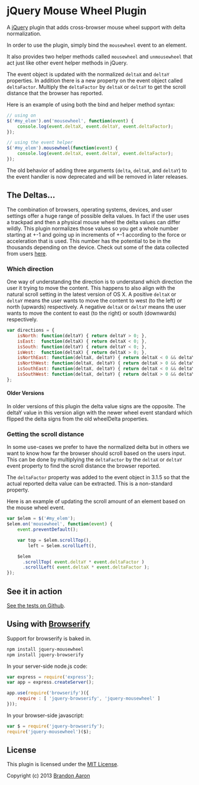 # jQuery Mouse Wheel Plugin

A [jQuery](http://jquery.com/) plugin that adds cross-browser mouse wheel support with delta normalization.

In order to use the plugin, simply bind the `mousewheel` event to an element.

It also provides two helper methods called `mousewheel` and `unmousewheel`
that act just like other event helper methods in jQuery.

The event object is updated with the normalized `deltaX` and `deltaY` properties.
In addition there is a new property on the event object called `deltaFactor`. Multiply
the `deltaFactor` by `deltaX` or `deltaY` to get the scroll distance that the browser
has reported.

Here is an example of using both the bind and helper method syntax:

```js
// using on
$('#my_elem').on('mousewheel', function(event) {
    console.log(event.deltaX, event.deltaY, event.deltaFactor);
});

// using the event helper
$('#my_elem').mousewheel(function(event) {
    console.log(event.deltaX, event.deltaY, event.deltaFactor);
});
```

The old behavior of adding three arguments (`delta`, `deltaX`, and `deltaY`) to the
event handler is now deprecated and will be removed in later releases.

## The Deltas...

The combination of browsers, operating systems, devices, and user settings offer a huge range of possible delta values.
In fact if the user uses a trackpad and then a physical mouse wheel the delta values can differ wildly. This plugin
normalizes those values so you get a whole number starting at +-1 and going up in increments of +-1 according to the
force or acceleration that is used. This number has the potential to be in the thousands depending on the device.
Check out some of the data collected from users [here](http://mousewheeldatacollector.herokuapp.com/).

### Which direction

One way of understanding the direction is to understand which direction the user it trying to move the content.
This happens to also align with the natural scroll setting in the latest version of OS X.
A positive `deltaX` or `deltaY` means the user wants to move the content to west (to the left) or north (upwards) respectively.
A negative `deltaX` or `deltaY` means the user wants to move the content to east (to the right) or south (downwards) respectively.

```js
var directions = {
    isNorth: function(deltaY) { return deltaY > 0; },
    isEast:  function(deltaX) { return deltaX < 0; },
    isSouth: function(deltaY) { return deltaY < 0; },
    isWest:  function(deltaX) { return deltaX > 0; },
    isNorthEast: function(deltaX, deltaY) { return deltaX < 0 && deltaY > 0; },
    isNorthWest: function(deltaX, deltaY) { return deltaX > 0 && deltaY > 0; },
    isSouthEast: function(deltaX, deltaY) { return deltaX < 0 && deltaY < 0; },
    isSouthWest: function(deltaX, deltaY) { return deltaX > 0 && deltaY < 0; }
};
```

#### Older Versions

In older versions of this plugin the delta value signs are the opposite. The deltaY value in this version align with
the newer wheel event standard which flipped the delta signs from the old wheelDelta properties.

### Getting the scroll distance

In some use-cases we prefer to have the normalized delta but in others we want to know how far the browser should
scroll based on the users input. This can be done by multiplying the `deltaFactor` by the `deltaX` or `deltaY`
event property to find the scroll distance the browser reported.

The `deltaFactor` property was added to the event object in 3.1.5 so that the actual reported delta value can be
extracted. This is a non-standard property.

Here is an example of updating the scroll amount of an element based on the mouse wheel event.

```js
var $elem = $('#my_elem');
$elem.on('mousewheel', function(event) {
    event.preventDefault();

    var top = $elem.scrollTop(),
        left = $elem.scrollLeft(),

    $elem
      .scrollTop( event.deltaY * event.deltaFactor )
      .scrollLeft( event.deltaX * event.deltaFactor );
});
```

## See it in action
[See the tests on Github](http://brandonaaron.github.io/jquery-mousewheel/test).

## Using with [Browserify](http://browserify.org)

Support for browserify is baked in.

```bash
npm install jquery-mousewheel
npm install jquery-browserify
```

In your server-side node.js code:

```js
var express = require('express');
var app = express.createServer();

app.use(require('browserify')({
    require : [ 'jquery-browserify', 'jquery-mousewheel' ]
}));
```

In your browser-side javascript:

```js
var $ = require('jquery-browserify');
require('jquery-mousewheel')($);
```

## License

This plugin is licensed under the [MIT License](LICENSE.txt).

Copyright (c) 2013 [Brandon Aaron](http://brandon.aaron.sh)

